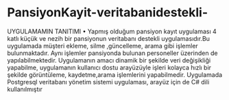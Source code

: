 # PansiyonKayit-veritabanidestekli-
UYGULAMAMIN TANITIMI
• Yapmış olduğum pansiyon kayıt uygulaması 4 katlı küçük ve nezih bir 
pansiyonun veritabanı destekli uygulamasıdır.Bu uygulamada müşteri 
ekleme, silme ,güncelleme, arama gibi işlemler bulunmaktadır. Aynı işlemler 
pansiyonda bulunan personeller üzerinden de yapılabilmektedir.
Uygulamanın amacı dinamik bir şekilde veri değişikliği yapabilme, 
uygulamanın kullanıcı dostu arayüzüyle işleri kolayca hızlı bir şekilde 
görüntüleme, kaydetme,arama işlemlerini yapabilmedir. Uygulamada 
Postgresql veritabanı yönetim sistemi uygulaması, arayüz için de C# dili 
kullanılmıştır
